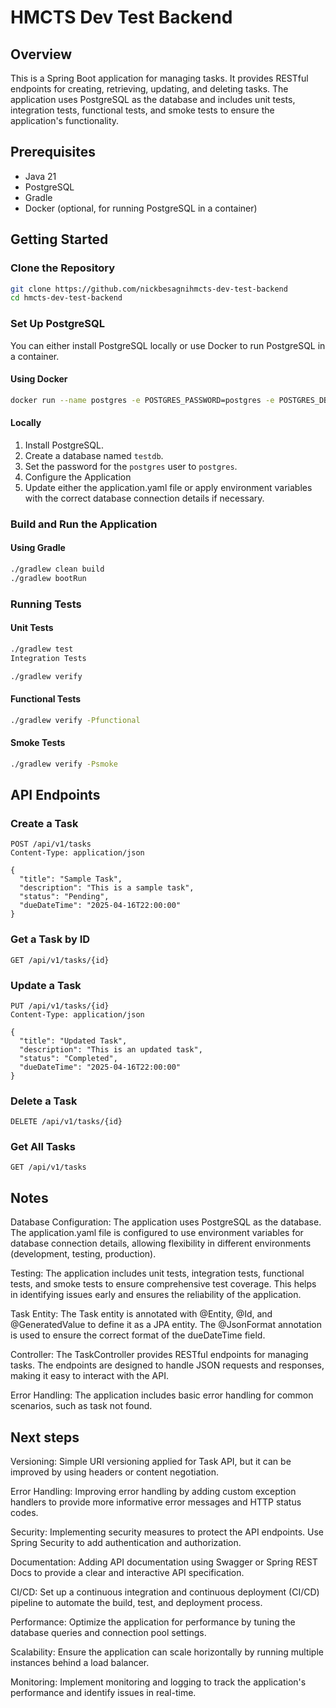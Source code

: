 # HMCTS Dev Test Backend

## Overview

This is a Spring Boot application for managing tasks. It provides RESTful endpoints for creating, retrieving, updating, and deleting tasks. The application uses PostgreSQL as the database and includes unit tests, integration tests, functional tests, and smoke tests to ensure the application's functionality.

## Prerequisites

- Java 21
- PostgreSQL
- Gradle
- Docker (optional, for running PostgreSQL in a container)

## Getting Started

### Clone the Repository

```sh
git clone https://github.com/nickbesagnihmcts-dev-test-backend
cd hmcts-dev-test-backend
```

### Set Up PostgreSQL
You can either install PostgreSQL locally or use Docker to run PostgreSQL in a container.

#### Using Docker
```sh
docker run --name postgres -e POSTGRES_PASSWORD=postgres -e POSTGRES_DB=testdb -p 5432:5432 -d postgres
```

#### Locally
1. Install PostgreSQL.
2. Create a database named `testdb`.
3. Set the password for the `postgres` user to `postgres`.
4. Configure the Application
5. Update either the application.yaml file or apply environment variables with the correct database connection details if necessary.


### Build and Run the Application
#### Using Gradle
```sh
./gradlew clean build
./gradlew bootRun
```

### Running Tests
#### Unit Tests
```sh
./gradlew test
Integration Tests
```

```sh
./gradlew verify
```


#### Functional Tests
```sh
./gradlew verify -Pfunctional
```

#### Smoke Tests
```sh
./gradlew verify -Psmoke
```

## API Endpoints
### Create a Task
```http
POST /api/v1/tasks
Content-Type: application/json

{
  "title": "Sample Task",
  "description": "This is a sample task",
  "status": "Pending",
  "dueDateTime": "2025-04-16T22:00:00"
}
```

### Get a Task by ID
```http
GET /api/v1/tasks/{id}
```

### Update a Task
```http
PUT /api/v1/tasks/{id}
Content-Type: application/json

{
  "title": "Updated Task",
  "description": "This is an updated task",
  "status": "Completed",
  "dueDateTime": "2025-04-16T22:00:00"
}
```

### Delete a Task
```http
DELETE /api/v1/tasks/{id}
```

### Get All Tasks
```http
GET /api/v1/tasks
```

## Notes
Database Configuration: The application uses PostgreSQL as the database. The application.yaml file is configured to use environment variables for database connection details, allowing flexibility in different environments (development, testing, production).

Testing: The application includes unit tests, integration tests, functional tests, and smoke tests to ensure comprehensive test coverage. This helps in identifying issues early and ensures the reliability of the application.

Task Entity: The Task entity is annotated with @Entity, @Id, and @GeneratedValue to define it as a JPA entity. The @JsonFormat annotation is used to ensure the correct format of the dueDateTime field.

Controller: The TaskController provides RESTful endpoints for managing tasks. The endpoints are designed to handle JSON requests and responses, making it easy to interact with the API.

Error Handling: The application includes basic error handling for common scenarios, such as task not found.

## Next steps
Versioning: Simple URI versioning applied for Task API, but it can be improved by using headers or content negotiation.

Error Handling: Improving error handling by adding custom exception handlers to provide more informative error messages and HTTP status codes.

Security: Implementing security measures to protect the API endpoints. Use Spring Security to add authentication and authorization.

Documentation: Adding API documentation using Swagger or Spring REST Docs to provide a clear and interactive API specification.

CI/CD: Set up a continuous integration and continuous deployment (CI/CD) pipeline to automate the build, test, and deployment process.

Performance: Optimize the application for performance by tuning the database queries and connection pool settings.

Scalability: Ensure the application can scale horizontally by running multiple instances behind a load balancer.

Monitoring: Implement monitoring and logging to track the application's performance and identify issues in real-time.
